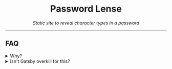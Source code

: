 <div align="center">
  <h1>Password Lense</h1>
  <p>
    <em>Static site to reveal character types in a password</em>
  </p>
</div>
<hr>

## FAQ

<details>
  <summary>Why?</summary>
  <p>Because a co-worker asked for it.</p>
</details>

<details>
  <summary>Isn't Gatsby overkill for this?</summary>
  <p>Completely. But I like using it.</p>
</details>
